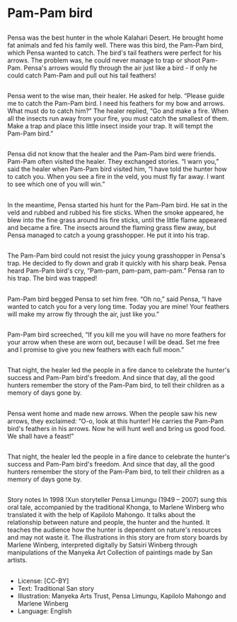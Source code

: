 # Pam-Pam bird

##
Pensa was the best hunter in the
whole Kalahari Desert. He brought
home fat animals and fed his family
well.
There was this bird, the Pam-Pam
bird, which Pensa wanted to catch.
The bird's tail feathers were perfect
for his arrows. The problem was, he
could never manage to trap or
shoot Pam-Pam.
Pensa's arrows would fly through
the air just like a bird - if only he
could catch Pam-Pam and pull out
his tail feathers!

##
Pensa went to the wise man, their
healer. He asked for help. “Please
guide me to catch the Pam-Pam
bird. I need his feathers for my bow
and arrows. What must do to catch
him?”
The healer replied, “Go and make a
fire. When all the insects run away
from your fire, you must catch the
smallest of them. Make a trap and
place this little insect inside your
trap. It will tempt the Pam-Pam
bird.”

##
Pensa did not know that the healer
and the Pam-Pam bird were friends.
Pam-Pam often visited the healer.
They exchanged stories.
“I warn you,” said the healer when
Pam-Pam bird visited him, “I have
told the hunter how to catch you.
When you see a fire in the veld, you
must fly far away. I want to see
which one of you will win.”

##
In the meantime, Pensa started his
hunt for the Pam-Pam bird. He sat in
the veld and rubbed and rubbed his
fire sticks. When the smoke
appeared, he blew into the fine
grass around his fire sticks, until the
little flame appeared and became a
fire.
The insects around the flaming
grass flew away, but Pensa
managed to catch a young
grasshopper. He put it into his trap.

##
The Pam-Pam bird could not resist
the juicy young grasshopper in
Pensa's trap. He decided to fly
down and grab it quickly with his
sharp beak.
Pensa heard Pam-Pam bird's cry,
“Pam-pam, pam-pam, pam-pam.”
Pensa ran to his trap. The bird was
trapped!

##
Pam-Pam bird begged Pensa to set
him free.
“Oh no,” said Pensa, “I have wanted
to catch you for a very long time.
Today you are mine! Your feathers
will make my arrow fly through the
air, just like you.”

##
Pam-Pam bird screeched, “If you kill
me you will have no more feathers
for your arrow when these are worn
out, because I will be dead. Set me
free and I promise to give you new
feathers with each full moon.”

##
That night, the healer led the
people in a fire dance to celebrate
the hunter's success and Pam-Pam
bird's freedom.
And since that day, all the good
hunters remember the story of the
Pam-Pam bird, to tell their children
as a memory of days gone by.

##
Pensa went home and made new
arrows. When the people saw his
new arrows, they exclaimed:
“O-o, look at this hunter! He carries
the Pam-Pam bird's feathers in his
arrows. Now he will hunt well and
bring us good food. We shall have a
feast!”

##
That night, the healer led the
people in a fire dance to celebrate
the hunter's success and Pam-Pam
bird's freedom.
And since that day, all the good
hunters remember the story of the
Pam-Pam bird, to tell their children
as a memory of days gone by.

##
Story notes
In 1998 !Xun storyteller Pensa Limungu (1949 – 2007) sung this
oral tale, accompanied by the traditional Khonga, to Marlene
Winberg who translated it with the help of Kapilolo Mahongo. It
talks about the relationship between nature and people, the
hunter and the hunted. It teaches the audience how the hunter is
dependent on nature's resources and may not waste it.
The illustrations in this story are from story boards by Marlene
Winberg, interpreted digitally by Satsiri Winberg through
manipulations of the Manyeka Art Collection of paintings made by
San artists.

##
* License: [CC-BY]
* Text: Traditional San story
* Illustration: Manyeka Arts Trust, Pensa Limungu, Kapilolo Mahongo and Marlene Winberg
* Language: English
